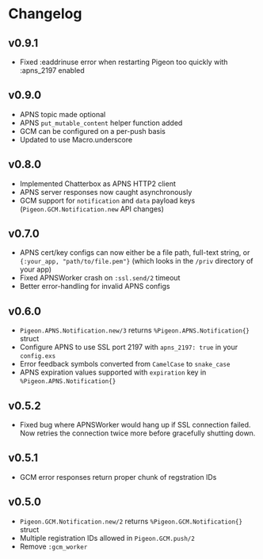 # Changelog

## v0.9.1
* Fixed :eaddrinuse error when restarting Pigeon too quickly with :apns_2197 enabled

## v0.9.0
* APNS topic made optional
* APNS `put_mutable_content` helper function added
* GCM can be configured on a per-push basis
* Updated to use Macro.underscore

## v0.8.0
* Implemented Chatterbox as APNS HTTP2 client
* APNS server responses now caught asynchronously
* GCM support for `notification` and `data` payload keys (`Pigeon.GCM.Notification.new` API changes)

## v0.7.0
* APNS cert/key configs can now either be a file path, full-text string, or `{:your_app, "path/to/file.pem"}` (which looks in the `/priv` directory of your app)
* Fixed APNSWorker crash on `:ssl.send/2` timeout
* Better error-handling for invalid APNS configs

## v0.6.0
* `Pigeon.APNS.Notification.new/3` returns `%Pigeon.APNS.Notification{}` struct
* Configure APNS to use SSL port 2197 with `apns_2197: true` in your `config.exs`
* Error feedback symbols converted from `CamelCase` to `snake_case`
* APNS expiration values supported with `expiration` key in `%Pigeon.APNS.Notification{}`

## v0.5.2
* Fixed bug where APNSWorker would hang up if SSL connection failed. Now retries the connection twice more before gracefully shutting down. 

## v0.5.1
* GCM error responses return proper chunk of regstration IDs

## v0.5.0
* `Pigeon.GCM.Notification.new/2` returns `%Pigeon.GCM.Notification{}` struct
* Multiple registration IDs allowed in `Pigeon.GCM.push/2`
* Remove `:gcm_worker`
